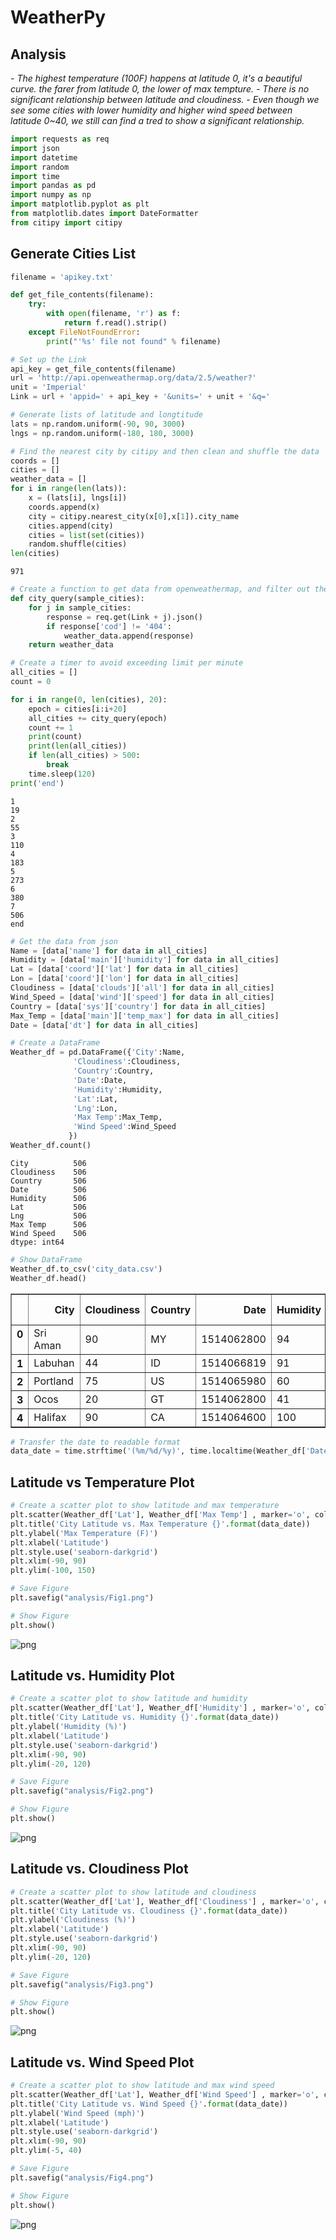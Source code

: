 # WeatherPy

## Analysis
*- The highest temperature (100F) happens at latitude 0, it's a beautiful curve. the farer from latitude 0, the lower of max tempture.*
*- There is no significant relationship between latitude and cloudiness.*
*- Even though we see some cities with lower humidity and higher wind speed between latitude 0~40, we still can find a tred to show a significant relationship.*


```python
import requests as req
import json
import datetime
import random
import time
import pandas as pd
import numpy as np
import matplotlib.pyplot as plt
from matplotlib.dates import DateFormatter
from citipy import citipy
```

## Generate Cities List


```python
filename = 'apikey.txt'
```


```python
def get_file_contents(filename):
    try:
        with open(filename, 'r') as f:
            return f.read().strip()
    except FileNotFoundError:
        print("'%s' file not found" % filename)
```


```python
# Set up the Link
api_key = get_file_contents(filename)
url = 'http://api.openweathermap.org/data/2.5/weather?'
unit = 'Imperial'
Link = url + 'appid=' + api_key + '&units=' + unit + '&q='

# Generate lists of latitude and longtitude
lats = np.random.uniform(-90, 90, 3000)
lngs = np.random.uniform(-180, 180, 3000)

# Find the nearest city by citipy and then clean and shuffle the data
coords = []
cities = []
weather_data = []
for i in range(len(lats)):
    x = (lats[i], lngs[i])
    coords.append(x)
    city = citipy.nearest_city(x[0],x[1]).city_name
    cities.append(city)
    cities = list(set(cities))
    random.shuffle(cities)
len(cities)
```




    971




```python
# Create a function to get data from openweathermap, and filter out the cities which are not in the database
def city_query(sample_cities):
    for j in sample_cities:
        response = req.get(Link + j).json()
        if response['cod'] != '404':
            weather_data.append(response)
    return weather_data

# Create a timer to avoid exceeding limit per minute
all_cities = []
count = 0

for i in range(0, len(cities), 20):
    epoch = cities[i:i+20]
    all_cities += city_query(epoch)  
    count += 1
    print(count)
    print(len(all_cities))
    if len(all_cities) > 500:
        break
    time.sleep(120)
print('end')
```

    1
    19
    2
    55
    3
    110
    4
    183
    5
    273
    6
    380
    7
    506
    end



```python
# Get the data from json
Name = [data['name'] for data in all_cities]
Humidity = [data['main']['humidity'] for data in all_cities]
Lat = [data['coord']['lat'] for data in all_cities]
Lon = [data['coord']['lon'] for data in all_cities]
Cloudiness = [data['clouds']['all'] for data in all_cities]
Wind_Speed = [data['wind']['speed'] for data in all_cities]
Country = [data['sys']['country'] for data in all_cities]
Max_Temp = [data['main']['temp_max'] for data in all_cities]
Date = [data['dt'] for data in all_cities]

# Create a DataFrame
Weather_df = pd.DataFrame({'City':Name,
              'Cloudiness':Cloudiness,
              'Country':Country,
              'Date':Date,
              'Humidity':Humidity,
              'Lat':Lat,
              'Lng':Lon,
              'Max Temp':Max_Temp,
              'Wind Speed':Wind_Speed
             })
Weather_df.count()
```




    City          506
    Cloudiness    506
    Country       506
    Date          506
    Humidity      506
    Lat           506
    Lng           506
    Max Temp      506
    Wind Speed    506
    dtype: int64




```python
# Show DataFrame
Weather_df.to_csv('city_data.csv')
Weather_df.head()
```




<div>
<style>
    .dataframe thead tr:only-child th {
        text-align: right;
    }

    .dataframe thead th {
        text-align: left;
    }

    .dataframe tbody tr th {
        vertical-align: top;
    }
</style>
<table border="1" class="dataframe">
  <thead>
    <tr style="text-align: right;">
      <th></th>
      <th>City</th>
      <th>Cloudiness</th>
      <th>Country</th>
      <th>Date</th>
      <th>Humidity</th>
      <th>Lat</th>
      <th>Lng</th>
      <th>Max Temp</th>
      <th>Wind Speed</th>
    </tr>
  </thead>
  <tbody>
    <tr>
      <th>0</th>
      <td>Sri Aman</td>
      <td>90</td>
      <td>MY</td>
      <td>1514062800</td>
      <td>94</td>
      <td>1.24</td>
      <td>111.46</td>
      <td>75.20</td>
      <td>0.81</td>
    </tr>
    <tr>
      <th>1</th>
      <td>Labuhan</td>
      <td>44</td>
      <td>ID</td>
      <td>1514066819</td>
      <td>91</td>
      <td>-2.54</td>
      <td>115.51</td>
      <td>74.87</td>
      <td>3.60</td>
    </tr>
    <tr>
      <th>2</th>
      <td>Portland</td>
      <td>75</td>
      <td>US</td>
      <td>1514065980</td>
      <td>60</td>
      <td>45.52</td>
      <td>-122.67</td>
      <td>41.00</td>
      <td>20.80</td>
    </tr>
    <tr>
      <th>3</th>
      <td>Ocos</td>
      <td>20</td>
      <td>GT</td>
      <td>1514062800</td>
      <td>41</td>
      <td>14.51</td>
      <td>-92.19</td>
      <td>93.20</td>
      <td>9.17</td>
    </tr>
    <tr>
      <th>4</th>
      <td>Halifax</td>
      <td>90</td>
      <td>CA</td>
      <td>1514064600</td>
      <td>100</td>
      <td>44.65</td>
      <td>-63.58</td>
      <td>37.40</td>
      <td>19.46</td>
    </tr>
  </tbody>
</table>
</div>




```python
# Transfer the date to readable format
data_date = time.strftime('(%m/%d/%y)', time.localtime(Weather_df['Date'][0]))
```

## Latitude vs Temperature Plot


```python
# Create a scatter plot to show latitude and max temperature
plt.scatter(Weather_df['Lat'], Weather_df['Max Temp'] , marker='o', color='b', edgecolors='black')
plt.title('City Latitude vs. Max Temperature {}'.format(data_date))
plt.ylabel('Max Temperature (F)')
plt.xlabel('Latitude')
plt.style.use('seaborn-darkgrid')
plt.xlim(-90, 90)
plt.ylim(-100, 150)

# Save Figure
plt.savefig("analysis/Fig1.png")

# Show Figure
plt.show()
```


![png](output_12_0.png)


## Latitude vs. Humidity Plot


```python
# Create a scatter plot to show latitude and humidity
plt.scatter(Weather_df['Lat'], Weather_df['Humidity'] , marker='o', color='b', edgecolors='black')
plt.title('City Latitude vs. Humidity {}'.format(data_date))
plt.ylabel('Humidity (%)')
plt.xlabel('Latitude')
plt.style.use('seaborn-darkgrid')
plt.xlim(-90, 90)
plt.ylim(-20, 120)

# Save Figure
plt.savefig("analysis/Fig2.png")

# Show Figure
plt.show()
```


![png](output_14_0.png)


## Latitude vs. Cloudiness Plot


```python
# Create a scatter plot to show latitude and cloudiness
plt.scatter(Weather_df['Lat'], Weather_df['Cloudiness'] , marker='o', color='b', edgecolors='black')
plt.title('City Latitude vs. Cloudiness {}'.format(data_date))
plt.ylabel('Cloudiness (%)')
plt.xlabel('Latitude')
plt.style.use('seaborn-darkgrid')
plt.xlim(-90, 90)
plt.ylim(-20, 120)

# Save Figure
plt.savefig("analysis/Fig3.png")

# Show Figure
plt.show()
```


![png](output_16_0.png)


## Latitude vs. Wind Speed Plot


```python
# Create a scatter plot to show latitude and max wind speed
plt.scatter(Weather_df['Lat'], Weather_df['Wind Speed'] , marker='o', color='b', edgecolors='black')
plt.title('City Latitude vs. Wind Speed {}'.format(data_date))
plt.ylabel('Wind Speed (mph)')
plt.xlabel('Latitude')
plt.style.use('seaborn-darkgrid')
plt.xlim(-90, 90)
plt.ylim(-5, 40)

# Save Figure
plt.savefig("analysis/Fig4.png")

# Show Figure
plt.show()
```


![png](output_18_0.png)

